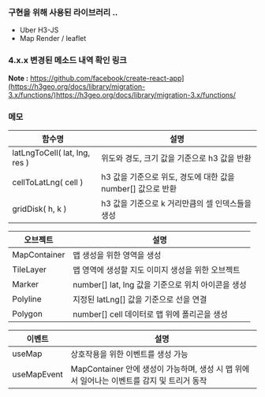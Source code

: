 ### 구현을 위해 사용된 라이브러리 ..
- Uber H3-JS
- Map Render / leaflet

### 4.x.x 변경된 메소드 내역 확인 링크

**Note :** https://github.com/facebook/create-react-app](https://h3geo.org/docs/library/migration-3.x/functions/)https://h3geo.org/docs/library/migration-3.x/functions/

### 메모
|함수명|설명|
|------|--------|
|latLngToCell( lat, lng, res )|위도와 경도, 크기 값을 기준으로 h3 값을 반환|
|cellToLatLng( cell )|h3 값을 기준으로 위도, 경도에 대한 값을 number[] 값으로 반환|
|gridDisk( h, k )|h3 값을 기준으로 k 거리만큼의 셀 인덱스들을 생성|

|오브젝트|설명|
|------|--------|
|MapContainer|맵 생성을 위한 영역을 생성|
|TileLayer|맵 영역에 생성할 지도 이미지 생성을 위한 오브젝트|
|Marker|number[] lat, lng 값을 기준으로 위치 아이콘을 생성|
|Polyline|지정된 latLng[] 값을 기준으로 선을 연결|
|Polygon|number[] cell 데이터로 맵 위에 폴리곤을 생성|

|이벤트|설명|
|------|--------|
|useMap|상호작용을 위한 이벤트를 생성 가능|
|useMapEvent|MapContainer 안에 생성이 가능하며, 생성 시 맵 위에서 일어나는 이벤트를 감지 및 트리거 동작|
